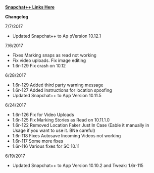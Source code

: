 
[**Snapchat++ Links Here**](https://mega.nz/#F!AL4FED5a!f9cqi5kugE86-YICx3hnaw)

**Changelog**
 
7/7/2017

 - Updated Snapchat++ to Ap pVersion 10.12.1
 
 
7/6/2017

 - Fixes Marking snaps as read not working
 - Fix video uploads. Fix image editing
 -  1.6r-129 Fix crash on 10.12
 
6/28/2017

 - 1.6r-129 Added third party warning message
 - 1.6r-127 Added Instructions for location spoofing
 - Updated Snapchat++ to App Version 10.11.5

6/24/2017

 - 1.6r-126 Fix for Video Uploads
 - 1.6r-125 Fix Marking Stories as Read on 10.11.1.0
 - 1.6r-122 Removed Location Faker Just In Case (Eable it manually in Usage if you want to use it. BNe careful)
 - 1.6r-118 Fixes Autosave Incoming Videos not working
 - 1.6r-117 Some more fixes
 - 1.6r-116 Various fixes for SC 10.11

6/19/2017
 
  - Updated Snapchat++ to App Version 10.10.2 and Tweak: 1.6r-115